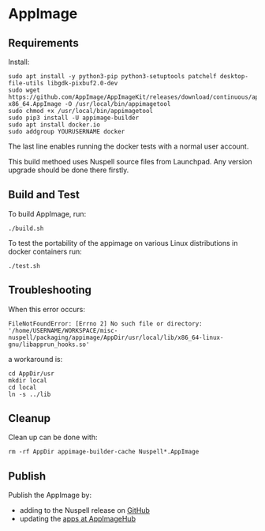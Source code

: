 # AppImage

## Requirements

Install:

    sudo apt install -y python3-pip python3-setuptools patchelf desktop-file-utils libgdk-pixbuf2.0-dev
    sudo wget https://github.com/AppImage/AppImageKit/releases/download/continuous/appimagetool-x86_64.AppImage -O /usr/local/bin/appimagetool
    sudo chmod +x /usr/local/bin/appimagetool
    sudo pip3 install -U appimage-builder
    sudo apt install docker.io
    sudo addgroup YOURUSERNAME docker

The last line enables running the docker tests with a normal user account.

This build methoed uses Nuspell source files from Launchpad. Any version upgrade
should be done there firstly.

## Build and Test

To build AppImage, run:

    ./build.sh
    
To test the portability of the appimage on various Linux distributions in docker
containers run:

    ./test.sh

## Troubleshooting

When this error occurs:

    FileNotFoundError: [Errno 2] No such file or directory: '/home/USERNAME/WORKSPACE/misc-nuspell/packaging/appimage/AppDir/usr/local/lib/x86_64-linux-gnu/libapprun_hooks.so'

a workaround is:

    cd AppDir/usr
    mkdir local
    cd local
    ln -s ../lib

## Cleanup

Clean up can be done with:

    rm -rf AppDir appimage-builder-cache Nuspell*.AppImage

## Publish

Publish the AppImage by:
- adding to the Nuspell release on [GitHub](https://github.com/nuspell/nuspell/releases)
- updating the [apps at AppImageHub](https://github.com/AppImage/appimage.github.io/tree/master/apps)
